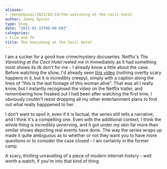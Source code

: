 ```yaml
---
aliases:
- /mendokusai/2021/02/15/the-vanishing-at-the-cecil-hotel
author: Jonny Spicer
type: blog
date: "2021-02-15T00:00:00Z"
categories:
- Film and TV
title: The Vanishing at the Cecil Hotel
---
```

I am a sucker for a good true crime/mystery docuseries. Netflix's *The Vanishing at the Cecil Hotel* reeled me in immediately as it had something most shows its ilk don't for me - I
already know a little about the case. Before watching the show, I'd already seen [this video](https://www.youtube.com/watch?v=3TjVBpyTeZM) (nothing overtly scary
happens in it, but it *is* incredibly creepy), simply with a caption along the lines of "this is the last footage of this woman alive". That was all I really know, but I instantly
recoginsed the video on the Netflix trailer, and remembering how freaked out I had been after watching the first time, I obviously couldn't resist dropping all my other entertainment
plans to find out what really happpened to her.

I don't want to spoil it, even if it is factual, the series still tells a narrative, and I think it's a compelling one. Even with the additional context, I think the whole thing is
incredibly unnerving, and it got under my skin far more than similar shows depicting real events have done. The way the series wraps up made it quite ambiguous as to whether or not
they want you to have more questions or to consider the case closed - I am certainly in the former camp.

A scary, thrilling unravelling of a piece of modern internet history - well worth a watch, if you're into that kind of thing.
